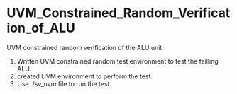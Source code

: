 # UVM_Constrained_Random_Verification_of_ALU
UVM constrained random verification of the ALU unit 

1. Written UVM constrained random test environment to test the failling ALU.
2. created UVM environment to perform the test.
3. Use ./sv_uvm file to run the test.
